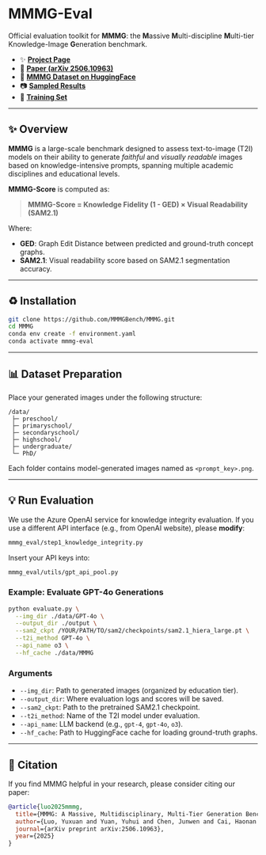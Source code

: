 # MMMG-Eval

Official evaluation toolkit for **MMMG**: the **M**assive **M**ulti-discipline **M**ulti-tier Knowledge-Image **G**eneration benchmark.

* ✨ **[Project Page](https://mmmgbench.github.io/)**
* 📄 **[Paper (arXiv 2506.10963)](https://arxiv.org/abs/2506.10963)**
* 💾 **[MMMG Dataset on HuggingFace](https://huggingface.co/datasets/MMMGBench/MMMG)**
* 📷 **[Sampled Results](https://huggingface.co/datasets/MMMGBench/MMMG_Result)**
* 📂 **[Training Set](https://huggingface.co/datasets/MMMGBench/MMMG_Train)**

---

## ✨ Overview

**MMMG** is a large-scale benchmark designed to assess text-to-image (T2I) models on their ability to generate *faithful* and *visually readable* images based on knowledge-intensive prompts, spanning multiple academic disciplines and educational levels.

**MMMG-Score** is computed as:

> **MMMG-Score = Knowledge Fidelity (1 - GED) × Visual Readability (SAM2.1)**

Where:

* **GED**: Graph Edit Distance between predicted and ground-truth concept graphs.
* **SAM2.1**: Visual readability score based on SAM2.1 segmentation accuracy.

---

## ♻️ Installation

```bash
git clone https://github.com/MMMGBench/MMMG.git
cd MMMG
conda env create -f environment.yaml
conda activate mmmg-eval
```

---

## 📊 Dataset Preparation

Place your generated images under the following structure:

```
/data/
 ├─ preschool/
 ├─ primaryschool/
 ├─ secondaryschool/
 ├─ highschool/
 ├─ undergraduate/
 └─ PhD/
```

Each folder contains model-generated images named as `<prompt_key>.png`.

---

## 💡 Run Evaluation

We use the Azure OpenAI service for knowledge integrity evaluation. If you use a different API interface (e.g., from OpenAI website), please **modify**:

```bash
mmmg_eval/step1_knowledge_integrity.py
```

Insert your API keys into:

```bash
mmmg_eval/utils/gpt_api_pool.py
```

### Example: Evaluate GPT-4o Generations

```bash
python evaluate.py \
  --img_dir ./data/GPT-4o \
  --output_dir ./output \
  --sam2_ckpt /YOUR/PATH/TO/sam2/checkpoints/sam2.1_hiera_large.pt \
  --t2i_method GPT-4o \
  --api_name o3 \
  --hf_cache ./data/MMMG
```

### Arguments

* `--img_dir`: Path to generated images (organized by education tier).
* `--output_dir`: Where evaluation logs and scores will be saved.
* `--sam2_ckpt`: Path to the pretrained SAM2.1 checkpoint.
* `--t2i_method`: Name of the T2I model under evaluation.
* `--api_name`: LLM backend (e.g., `gpt-4`, `gpt-4o`, `o3`).
* `--hf_cache`: Path to HuggingFace cache for loading ground-truth graphs.

---

## 📅 Citation

If you find MMMG helpful in your research, please consider citing our paper:

```bibtex
@article{luo2025mmmg,
  title={MMMG: A Massive, Multidisciplinary, Multi-Tier Generation Benchmark for Text-to-Image Reasoning},
  author={Luo, Yuxuan and Yuan, Yuhui and Chen, Junwen and Cai, Haonan and Yue, Ziyi and Yang, Yuwei and Daha, Fatima Zohra and Li, Ji and Lian, Zhouhui},
  journal={arXiv preprint arXiv:2506.10963},
  year={2025}
}
```